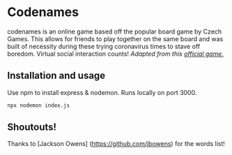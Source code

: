 # **Codenames**
codenames is an online game based off the popular board game by Czech Games. This allows for friends to play together on the same board and was built of necessity during these trying coronavirus times to stave off boredom. Virtual social interaction counts!
_Adapted from this [official game.](https://czechgames.com/files/rules/codenames-rules-en.pdf)_

## Installation and usage
Use npm to install express & nodemon. Runs locally on port 3000.
```bash
npx nodemon index.js
```

## Shoutouts!
Thanks to [Jackson Owens] (https://github.com/jbowens) for the words list!
